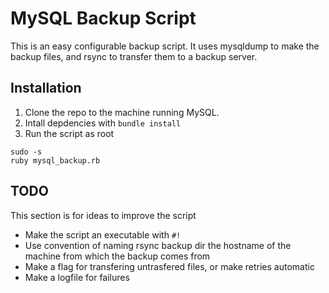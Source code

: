 # MySQL Backup Script
This is an easy configurable backup script. It uses mysqldump to make the backup files, and rsync to transfer them to a
backup server.

## Installation
1. Clone the repo to the machine running MySQL.
2. Intall depdencies with `bundle install`
2. Run the script as root
~~~~
sudo -s
ruby mysql_backup.rb
~~~~

## TODO
This section is for ideas to improve the script

- Make the script an executable with `#!`
- Use convention of naming rsync backup dir the hostname of the machine from which the backup comes from
- Make a flag for transfering untrasfered files, or make retries automatic
- Make a logfile for failures
